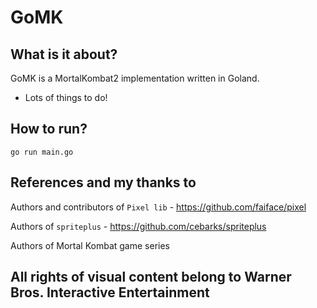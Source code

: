 # GoMK

## What is it about?
GoMK is a MortalKombat2 implementation written in Goland.
* Lots of things to do!


## How to run?
`go run main.go`



## References and my thanks to 
Authors and contributors of `Pixel lib` -  https://github.com/faiface/pixel

Authors of `spriteplus` -  https://github.com/cebarks/spriteplus

Authors of Mortal Kombat game series

## All rights of visual content belong to Warner Bros. Interactive Entertainment 
